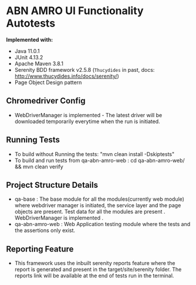 # **ABN AMRO UI Functionality Autotests** #

**Implemented with:**

- Java 11.0.1
- JUnit 4.13.2
- Apache Maven 3.8.1
- Serenity BDD framework v2.5.8 (`Thucydides` in past, docs: http://www.thucydides.info/docs/serenity/)
- Page Object Design pattern

## Chromedriver Config
- WebDriverManager is implemented - The latest driver will be downloaded temporarily everytime when the run is initiated.

## Running Tests 
- To build without Running the tests: "mvn clean install -Dskiptests"
- To build and run tests from qa-abn-amro-web : cd qa-abn-amro-web/ && mvn clean verify

## Project Structure Details 
- qa-base : The base module for all the modules(currently web module) where webdriver manager is initiated, the service layer and the page objects are present. Test data for all the modules are present . WebDriverManager is implemented .
- qa-abn-amro-web : Web Application testing module where the tests and the assertions only exist.

## Reporting Feature
- This framework uses the inbuilt serenity reports feature where the report is generated and present in the target/site/serenity folder. The reports link will be available at the end of tests run in the terminal.  